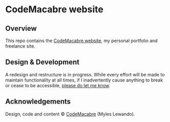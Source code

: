# CodeMacabre website

## Overview
This repo contains the [CodeMacabre website](https://codemacabre.com), my personal portfolio and freelance site.

## Design & Development
A redesign and restructure is in progress. While every effort will be made to maintain functionality at all times, if I inadvertently cause anything to break or cease to be accessible, [please do let me know](https://codemacabre.com/#contact).

## Acknowledgements
Design, code and content &copy; [CodeMacabre](https://codemacabre.com) (Myles Lewando).
